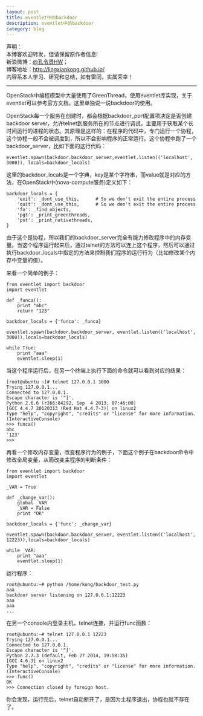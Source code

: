 ```yaml
---
layout: post
title: eventlet中的backdoor
description: eventlet中的backdoor
category: blog
---
```


声明：  
本博客欢迎转发，但请保留原作者信息!  
新浪微博：[@孔令贤HW](http://weibo.com/lingxiankong)；   
博客地址：<http://lingxiankong.github.io/>  
内容系本人学习、研究和总结，如有雷同，实属荣幸！

------------------

OpenStack中编程模型中大量使用了GreenThread，使用eventlet库实现，关于eventlet可以参考官方文档。这里单独说一说backdoor的使用。

OpenStack每一个服务在创建时，都会根据backdoor_port配置项决定是否创建backdoor server，允许telnet到服务所在的节点进行调试，主要用于获取某个长时间运行的进程的状态。其原理是这样的：在程序的代码中，专门运行一个协程，这个协程一般不会被调度到，所以不会影响程序的正常运行。这个协程中跑了一个backdoor_server，比如下面的这行代码：

    eventlet.spawn(backdoor.backdoor_server,eventlet.listen(('localhost', 3000)), locals=backdoor_locals)

这里的backdoor_locals是一个字典，key是某个字符串，而value就是对应的方法，在OpenStack中(nova-compute服务)定义如下：

    backdoor_locals = {
        'exit': _dont_use_this,      # So we don't exit the entire process
        'quit': _dont_use_this,      # So we don't exit the entire process
        'fo': _find_objects,
        'pgt': _print_greenthreads,
        'pnt': _print_nativethreads,
    }
    
由于这个是协程，所以我们的backdoor_server完全有能力修改程序中的内存变量。当这个程序运行起来后，通过telnet的方法可以连上这个程序，然后可以通过执行backdoor_locals中指定的方法来控制我们程序的运行行为（比如修改某个内存中变量的值）。

来看一个简单的例子：

    from eventlet import backdoor
    import eventlet
     
    def _funca():
        print "abc"
        return "123"
     
    backdoor_locals = {'funca': _funca}
     
    eventlet.spawn(backdoor.backdoor_server, eventlet.listen(('localhost', 3000)),locals=backdoor_locals)
     
    while True:
        print "aaa"
        eventlet.sleep(1)
     
当这个程序运行后，在另一个终端上执行下面的命令就可以看到对应的结果：
     
    [root@ubuntu ~]# telnet 127.0.0.1 3000
    Trying 127.0.0.1...
    Connected to 127.0.0.1.
    Escape character is '^]'.
    Python 2.6.6 (r266:84292, Sep  4 2013, 07:46:00)
    [GCC 4.4.7 20120313 (Red Hat 4.4.7-3)] on linux2
    Type "help", "copyright", "credits" or "license" for more information.
    (InteractiveConsole)
    >>> funca()
    abc
    '123'
    >>>
    
再看一个修改内存变量，改变程序行为的例子，下面这个例子在backdoor命令中修改全局变量，从而改变主程序的判断条件：

    from eventlet import backdoor
    import eventlet

    _VAR = True
     
    def _change_var():
        global _VAR
        _VAR = False
        print "OK"
     
    backdoor_locals = {'func': _change_var}
     
    eventlet.spawn(backdoor.backdoor_server, eventlet.listen(('localhost', 12223)),locals=backdoor_locals)
     
    while _VAR:
        print "aaa"
        eventlet.sleep(1)    
        
运行程序：

    root@ubuntu:~# python /home/kong/backdoor_test.py
    aaa
    backdoor server listening on 127.0.0.1:12223
    aaa
    aaa 
    ... 

在另一个console内登录主机，telnet连接，并运行func函数：

    root@ubuntu:~# telnet 127.0.0.1 12223
    Trying 127.0.0.1...
    Connected to 127.0.0.1.
    Escape character is '^]'.
    Python 2.7.3 (default, Feb 27 2014, 19:58:35) 
    [GCC 4.6.3] on linux2
    Type "help", "copyright", "credits" or "license" for more information.
    (InteractiveConsole)
    >>> func()
    OK
    >>> Connection closed by foreign host.    
    
你会发现，运行完后，telnet自动断开了，是因为主程序退出，协程也就不存在了。